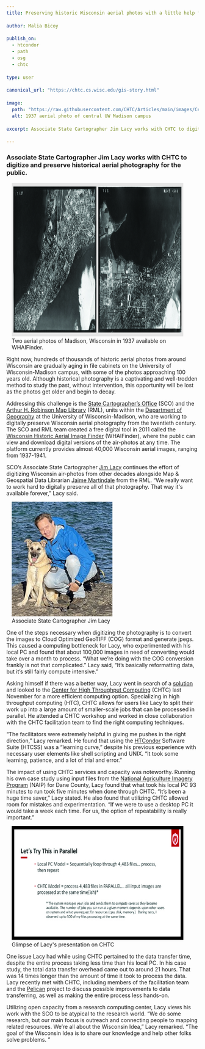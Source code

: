 ```yaml
---
title: Preserving historic Wisconsin aerial photos with a little help from CHTC

author: Malia Bicoy

publish_on:
  - htcondor
  - path
  - osg
  - chtc
  
type: user 

canonical_url: "https://chtc.cs.wisc.edu/gis-story.html"

image:
  path: "https://raw.githubusercontent.com/CHTC/Articles/main/images/Central-Campus-Madison.jpg"
  alt: 1937 aerial photo of central UW Madison campus
  
excerpt: Associate State Cartographer Jim Lacy works with CHTC to digitize and preserve historical aerial photography for the public.

---
```

### Associate State Cartographer Jim Lacy works with CHTC to digitize and preserve historical aerial photography for the public.

<figure class="figure float-end" style="margin-left: 1em">
  <img src='https://raw.githubusercontent.com/CHTC/Articles/main/images/sidebyside.jpg' height="402" width="1000" class="figure-img img-fluid rounded" alt="Two aerial photos of Madison, Wisconsin in 1937 available on WHAIFinder.">
  <figcaption class="figure-caption">Two aerial photos of Madison, Wisconsin in 1937 available on WHAIFinder.<br/></figcaption>
</figure>

Right now, hundreds of thousands of historic aerial photos from around Wisconsin are gradually aging in file cabinets on the University of 
Wisconsin-Madison campus, with some of the photos approaching 100 years old. Although historical photography is a captivating and well-trodden 
method to study the past, without intervention, this opportunity will be lost as the photos get older and begin to decay.

Addressing this challenge is the [State Cartographer’s Office](https://www.sco.wisc.edu/) (SCO) and the
[Arthur H. Robinson Map Library](https://geography.wisc.edu/maplibrary/) (RML), units within 
the [Department of Geography](https://geography.wisc.edu/) at the University of Wisconsin-Madison, who are working to digitally preserve 
Wisconsin aerial photography from the twentieth century. The SCO and RML team created a free digital tool in 2011 called 
the [Wisconsin Historic Aerial Image Finder](https://maps.sco.wisc.edu/WHAIFinder/) (WHAIFinder), where the public can view and download digital 
versions of the air-photos at any time. The platform currently provides almost 40,000 Wisconsin aerial images, ranging from 1937-1941.

SCO’s Associate State Cartographer [Jim Lacy](https://www.sco.wisc.edu/staff/jim-lacy/) continues the effort of digitizing Wisconsin 
air-photos from other decades alongside Map & Geospatial Data Librarian [Jaime Martindale](https://geography.wisc.edu/maplibrary/staff/) from 
the RML. “We really want to work hard to digitally preserve all of that photography. That way it's available forever,” Lacy said.

<figure class="figure float-end" style="margin-left: 1em">
  <img src='https://raw.githubusercontent.com/CHTC/Articles/main/images/Lacy-portrait.jpeg' height="300" width="264" class="figure-img img-fluid rounded" alt="Associate State Cartographer Jim Lacy">
  <figcaption class="figure-caption">Associate State Cartographer Jim Lacy<br/></figcaption>
</figure>

One of the steps necessary when digitizing the photography is to convert the images to Cloud Optimized GeoTIFF (COG) format and generate jpegs. 
This caused a computing bottleneck for Lacy, who experimented with his local PC and found that about 100,000 images in need of converting would 
take over a month to process. “What we’re doing with the COG conversion frankly is not that complicated.” Lacy said, “It’s basically reformatting data, 
but it’s still fairly compute intensive.”

Asking himself if there was a better way, Lacy went in search of a [solution](https://www.linkedin.com/feed/update/urn:li:activity:7143673958825885696/) 
and looked to the [Center for High Throughput Computing](https://chtc.cs.wisc.edu/) (CHTC) last November for a more efficient computing option. 
Specializing in high throughput computing (HTC), CHTC allows for users like Lacy to split their work up into a large amount of smaller-scale jobs 
that can be processed in parallel. He attended a CHTC workshop and worked in close collaboration with the CHTC facilitation team to find the right 
computing techniques.

“The facilitators were extremely helpful in giving me pushes in the right direction,” Lacy remarked. He found that using the
[HTCondor](https://htcondor.org/) Software Suite (HTCSS) was a “learning curve,” despite his previous experience with necessary user elements 
like shell scripting and UNIX. “It took some learning, patience, and a lot of trial and error.”

The impact of using CHTC services and capacity was noteworthy. Running his own case study using input files from 
the [National Agriculture Imagery Program](https://naip-usdaonline.hub.arcgis.com/) (NAIP) for Dane County, Lacy found that what took his local 
PC 93 minutes to run took five minutes when done through CHTC. “It’s been a huge time saver,” Lacy stated. He also found that utilizing CHTC allowed 
room for mistakes and experimentation. “If we were to use a desktop PC it would take a week each time. For us, the option of repeatability is really 
important.”

<figure class="figure float-end" style="margin-left: 1em">
  <img src='https://raw.githubusercontent.com/CHTC/Articles/main/images/lacysnapshot.jpg' height="299" width="556" class="figure-img img-fluid rounded" alt="Glimpse of Lacy's presentation on CHTC">
  <figcaption class="figure-caption">Glimpse of Lacy's presentation on CHTC<br/></figcaption>
</figure>

One issue Lacy had while using CHTC pertained to the data transfer time, despite the entire process taking less time than his local PC. In his case 
study, the total data transfer overhead came out to around 21 hours. That was 14 times longer than the amount of time it took to process the data. 
Lacy recently met with CHTC, including members of the facilitation team and the [Pelican](https://pelicanplatform.org/) project to discuss possible 
improvements to data transferring, as well as making the entire process less hands-on.

Utilizing open capacity from a research computing center, Lacy views his work with the SCO to be atypical to the research world. 
“We do some research, but our main focus is outreach and connecting people to mapping related resources. We’re all about the Wisconsin Idea,” 
Lacy remarked. “The goal of the Wisconsin Idea is to share our knowledge and help other folks solve problems. ”
